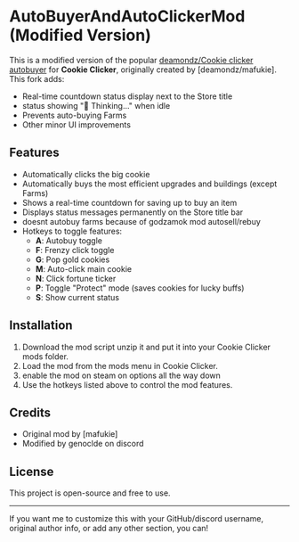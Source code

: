 # AutoBuyerAndAutoClickerMod (Modified Version)

This is a modified version of the popular [
deamondz/Cookie clicker autobuyer](https://gist.github.com/deamondz/2372c8e48d9bcdc7bab4de956fa1e9b7) for **Cookie Clicker**, originally created by [deamondz/mafukie].  
This fork adds:  
- Real-time countdown status display next to the Store title  
- status showing "🧠 Thinking..." when idle  
- Prevents auto-buying Farms  
- Other minor UI improvements

## Features

- Automatically clicks the big cookie  
- Automatically buys the most efficient upgrades and buildings (except Farms)  
- Shows a real-time countdown for saving up to buy an item  
- Displays status messages permanently on the Store title bar  
- doesnt autobuy farms because of godzamok mod autosell/rebuy
- Hotkeys to toggle features:
  - **A**: Autobuy toggle  
  - **F**: Frenzy click toggle  
  - **G**: Pop gold cookies  
  - **M**: Auto-click main cookie  
  - **N**: Click fortune ticker  
  - **P**: Toggle "Protect" mode (saves cookies for lucky buffs)  
  - **S**: Show current status  

## Installation

1. Download the mod script unzip it and put it into your Cookie Clicker mods folder.  
2. Load the mod from the mods menu in Cookie Clicker.  
3. enable the mod on steam on options all the way down
4. Use the hotkeys listed above to control the mod features.

## Credits

- Original mod by [mafukie]
- Modified by genoclde on discord

## License

This project is open-source and free to use.

---

If you want me to customize this with your GitHub/discord username, original author info, or add any other section, you can!

